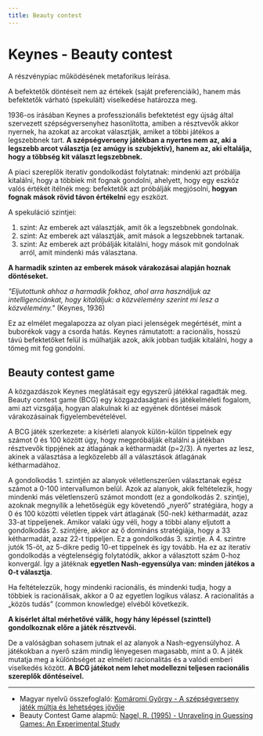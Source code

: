 ```yaml
---
title: Beauty contest
---
```



# Keynes - Beauty contest

A részvénypiac működésének metaforikus leírása.

A befektetők döntéseit nem az értékek (saját preferenciáik), hanem más befektetők várható (spekulált) viselkedése határozza meg.

1936-os írásában Keynes a professzionális befektetést egy újság által szervezett szépségversenyhez hasonlította, amiben a résztvevők akkor nyernek, ha azokat az arcokat választják, amiket a többi játékos a legszebbnek tart. **A szépségverseny játékban a nyertes nem az, aki a legszebb arcot választja (ez amúgy is szubjektív), hanem az, aki eltalálja, hogy a többség kit választ legszebbnek.**

A piaci szereplők iteratív gondolkodást folytatnak: mindenki azt próbálja kitalálni, hogy a többiek mit fognak gondolni, ahelyett, hogy egy eszköz valós értékét ítélnék meg: befektetők azt próbálják megjósolni, **hogyan fognak mások rövid távon értékelni** egy eszközt.

A spekuláció szintjei: 

1. szint: Az emberek azt választják, amit ők a legszebbnek gondolnak.
2. szint: Az emberek azt választják, amit mások a legszebbnek tartanak.
3. szint: Az emberek azt próbálják kitalálni, hogy mások mit gondolnak arról, amit mindenki más választana.

**A harmadik szinten az emberek mások várakozásai alapján hoznak döntéseket.**

*"Eljutottunk ahhoz a harmadik fokhoz, ahol arra használjuk az intelligenciánkat, hogy kitaláljuk: a közvélemény szerint mi lesz a közvélemény."* (Keynes, 1936)

Ez az elmélet megalapozza az olyan piaci jelenségek megértését, mint a  buborékok vagy a csorda hatás. Keynes rámutatott: a racionális, hosszú távú befektetőket felül is múlhatják azok, akik jobban tudják kitalálni, hogy a tömeg mit fog gondolni. 

## Beauty contest game

A közgazdászok Keynes meglátásait egy egyszerű játékkal ragadták meg. Beauty contest game (BCG) egy közgazdaságtani és játékelméleti fogalom, ami azt vizsgálja, hogyan alakulnak ki az egyének döntései mások várakozásainak figyelembevételével. 

A BCG játék szerkezete: a kísérleti alanyok külön-külön tippelnek egy számot 0 és 100 között úgy, hogy megpróbálják eltalálni a játékban résztvevők tippjének az átlagának a kétharmadát (p=2/3). A nyertes az lesz, akinek a választása a legközelebb áll a választások átlagának kétharmadához.

A gondolkodás 1. szintjén az alanyok véletlenszerűen választanak egész számot a 0-100 intervallumon belül. Azok az alanyok, akik feltételezik, hogy mindenki más véletlenszerű számot mondott (ez a gondolkodás 2. szintje), azoknak megnyílik a lehetőségük egy követendő „nyerő” stratégiára, hogy a 0 és 100 közötti véletlen tippek várt átlagának (50-nek) kétharmadát, azaz 33-at tippeljenek. Amikor valaki úgy véli, hogy a többi alany eljutott a gondolkodás 2. szintjére, akkor az ő domináns stratégiája, hogy a 33 kétharmadát, azaz 22-t tippeljen. Ez a gondolkodás 3. szintje. A 4. szintre jutók 15-öt, az 5-dikre pedig 10-et tippelnek és így tovább. Ha ez az iteratív gondolkodás a végtelenségig folytatódik, akkor a választott szám 0-hoz konvergál. Így a játéknak **egyetlen Nash-egyensúlya van: minden játékos a 0-t választja**.

Ha feltételezzük, hogy mindenki racionális, és  mindenki tudja, hogy a többiek is racionálisak, akkor a 0 az egyetlen logikus válasz. A racionalitás a „közös tudás” (common knowledge) elvéből következik.

**A kísérlet által mérhetővé válik, hogy hány lépéssel (szinttel) gondolkoznak előre a játék résztvevői.**

De a valóságban sohasem jutnak el az alanyok a Nash-egyensúlyhoz. A játékokban a nyerő szám mindig lényegesen magasabb, mint a 0. A játék mutatja meg a különbséget az elméleti racionalitás  és a valódi emberi viselkedés között. **A BCG játékot nem lehet modellezni teljesen racionális szereplők döntéseivel.**

---

- Magyar nyelvű összefoglaló: [Komáromi György - A szépségverseny játék múltja és lehetséges jövője](https://publikaciotar.uni-bge.hu/id/eprint/1980/1/18.%20Kom%C3%A1romi%20Gy%C3%B6rgy.pdf)
- Beauty Contest Game alapmű: [Nagel, R. (1995) - Unraveling in Guessing Games: An Experimental Study](https://www.researchgate.net/publication/4725772_Unraveling_in_Guessing_Games_An_Experimental_Study)

